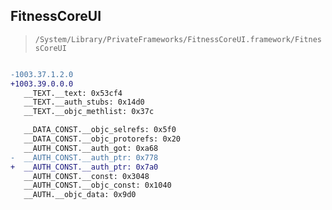 ## FitnessCoreUI

> `/System/Library/PrivateFrameworks/FitnessCoreUI.framework/FitnessCoreUI`

```diff

-1003.37.1.2.0
+1003.39.0.0.0
   __TEXT.__text: 0x53cf4
   __TEXT.__auth_stubs: 0x14d0
   __TEXT.__objc_methlist: 0x37c

   __DATA_CONST.__objc_selrefs: 0x5f0
   __DATA_CONST.__objc_protorefs: 0x20
   __AUTH_CONST.__auth_got: 0xa68
-  __AUTH_CONST.__auth_ptr: 0x778
+  __AUTH_CONST.__auth_ptr: 0x7a0
   __AUTH_CONST.__const: 0x3048
   __AUTH_CONST.__objc_const: 0x1040
   __AUTH.__objc_data: 0x9d0

```
